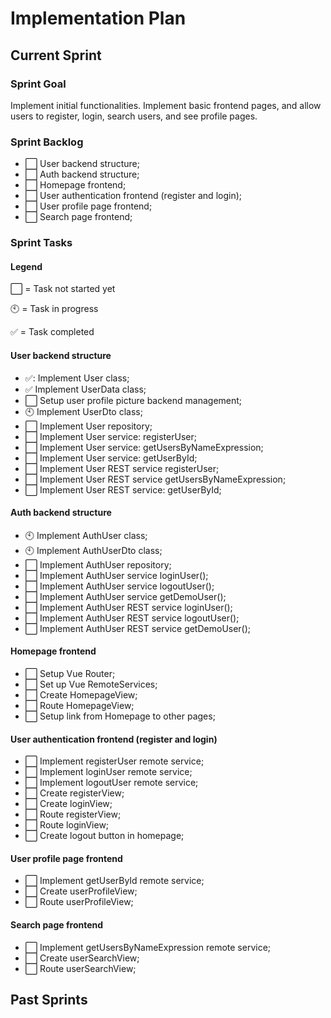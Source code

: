 # Implementation Plan
## Current Sprint
### Sprint Goal
Implement initial functionalities. Implement basic frontend pages, and allow users to register, login, search users, and see profile pages.

### Sprint Backlog
- :white_large_square: User backend structure;
- :white_large_square: Auth backend structure;
- :white_large_square: Homepage frontend;
- :white_large_square: User authentication frontend (register and login);
- :white_large_square: User profile page frontend;
- :white_large_square: Search page frontend;

### Sprint Tasks
#### Legend
:white_large_square: = Task not started yet

:clock10: = Task in progress

:white_check_mark: =  Task completed

#### User backend structure
- :white_check_mark:: Implement User class;
- :white_check_mark: Implement UserData class;
- :white_large_square: Setup user profile picture backend management;
- :clock10: Implement UserDto class;
- :white_large_square: Implement User repository;
- :white_large_square: Implement User service: registerUser;
- :white_large_square: Implement User service: getUsersByNameExpression;
- :white_large_square: Implement User service: getUserById;
- :white_large_square: Implement User REST service registerUser;
- :white_large_square: Implement User REST service getUsersByNameExpression;
- :white_large_square: Implement User REST service: getUserById;
#### Auth backend structure
- :clock10: Implement AuthUser class;
- :clock10: Implement AuthUserDto class;
- :white_large_square: Implement AuthUser repository;
- :white_large_square: Implement AuthUser service loginUser();
- :white_large_square: Implement AuthUser service logoutUser();
- :white_large_square: Implement AuthUser service getDemoUser();
- :white_large_square: Implement AuthUser REST service loginUser();
- :white_large_square: Implement AuthUser REST service logoutUser();
- :white_large_square: Implement AuthUser REST service getDemoUser();
#### Homepage frontend 
- :white_large_square: Setup Vue Router;
- :white_large_square: Set up Vue RemoteServices;
- :white_large_square: Create HomepageView;
- :white_large_square: Route HomepageView;
- :white_large_square: Setup link from Homepage to other pages;
#### User authentication frontend (register and login)
- :white_large_square: Implement registerUser remote service;
- :white_large_square: Implement loginUser remote service;
- :white_large_square: Implement logoutUser remote service;
- :white_large_square: Create registerView;
- :white_large_square: Create loginView;
- :white_large_square: Route registerView;
- :white_large_square: Route loginView;
- :white_large_square: Create logout button in homepage;
#### User profile page frontend
- :white_large_square: Implement getUserById remote service;
- :white_large_square: Create userProfileView;
- :white_large_square: Route userProfileView;
#### Search page frontend
- :white_large_square: Implement getUsersByNameExpression remote service;
- :white_large_square: Create userSearchView;
- :white_large_square: Route userSearchView;
## Past Sprints
